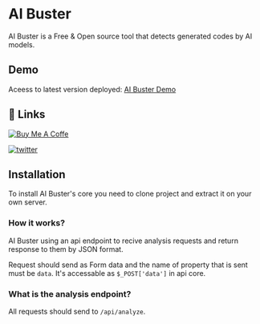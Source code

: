 
#  AI Buster

AI Buster is a Free & Open source tool that detects generated codes by AI models.



## Demo

Aceess to latest version deployed: [AI Buster Demo](https://ai-buster.awizhe.com)


## 🔗 Links
[![Buy Me A Coffe](https://img.shields.io/badge/buy_me_A_Coffe-000?style=for-the-badge&logo=ko-fi&logoColor=white)](https://daramet.com/aly)

[![twitter](https://img.shields.io/badge/twitter-1DA1F2?style=for-the-badge&logo=twitter&logoColor=white)](https://twitter.com/aly)


## Installation

To install AI Buster's core you need to clone project and extract it on your own server.

### How it works?
AI Buster using an api endpoint to recive analysis requests and return response to them by JSON format.

Request should send as Form data and the name of property that is sent must be `data`. It's accessable as `$_POST['data']` in api core.

### What is the analysis endpoint?
All requests should send to `/api/analyze`.
    

